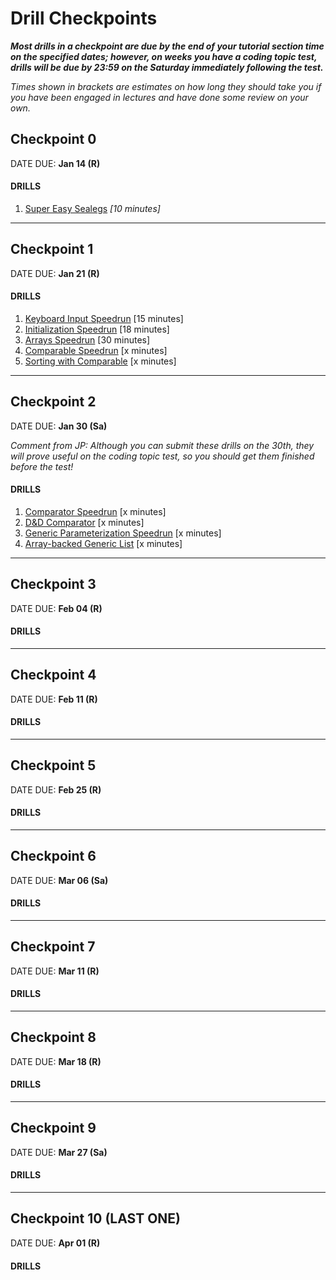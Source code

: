 # Drill Checkpoints

_**Most drills in a checkpoint are due by the end of *your* tutorial section time on the specified dates; however, on weeks you have a coding topic test, drills will be due by 23:59 on the Saturday immediately following the test.**_
  
_Times shown in brackets are estimates on how long they should take you if you have been engaged in lectures and have done some review on your own._

## Checkpoint 0

DATE DUE: **Jan 14 (R)**

#### DRILLS

1. [Super Easy Sealegs](https://github.com/MRU-CSIS-2503-202101-001/public-instructions/blob/main/drill-super-easy-sealegs.md) *[10 minutes]*

---

## Checkpoint 1

DATE DUE: **Jan 21 (R)**

#### DRILLS

1. [Keyboard Input Speedrun](https://github.com/MRU-CSIS-2503-202101-001/public-instructions/blob/main/drill-keyboard-input-speedrun.md) [15 minutes]
2. [Initialization Speedrun](https://github.com/MRU-CSIS-2503-202101-001/public-instructions/blob/main/drill-initialization-speedrun.md) [18 minutes]
3. [Arrays Speedrun](https://github.com/MRU-CSIS-2503-202101-001/public-instructions/blob/main/drill-arrays-speedrun.md) [30 minutes]
4. [Comparable Speedrun](https://github.com/MRU-CSIS-2503-202101-001/public-instructions/blob/main/drill-comparable-speedrun.md) [x minutes]
5. [Sorting with Comparable](#) [x minutes]


--- 

## Checkpoint 2

DATE DUE: **Jan 30 (Sa)**

_Comment from JP: Although you can submit these drills on the 30th, they will prove useful on the coding topic test, so you should get them finished before the test!_

#### DRILLS

1. [Comparator Speedrun](#) [x minutes]
2. [D&D Comparator](#) [x minutes]
3. [Generic Parameterization Speedrun](#) [x minutes]
4. [Array-backed Generic List](#) [x minutes]

---

## Checkpoint 3

DATE DUE: **Feb 04 (R)**

#### DRILLS

---

## Checkpoint 4

DATE DUE: **Feb 11 (R)**

#### DRILLS

---

## Checkpoint 5

DATE DUE: **Feb 25 (R)**

#### DRILLS

---

## Checkpoint 6

DATE DUE: **Mar 06 (Sa)**

#### DRILLS

---

## Checkpoint 7

DATE DUE: **Mar 11 (R)**

#### DRILLS

---

## Checkpoint 8

DATE DUE: **Mar 18 (R)**

#### DRILLS

---

## Checkpoint 9

DATE DUE: **Mar 27 (Sa)**

#### DRILLS

---

## Checkpoint 10 (LAST ONE)

DATE DUE: **Apr 01 (R)**

#### DRILLS